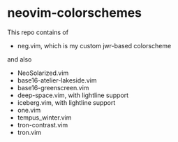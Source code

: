 # neovim-colorschemes

This repo contains of

- neg.vim, which is my custom jwr-based colorscheme

and also

- NeoSolarized.vim
- base16-atelier-lakeside.vim
- base16-greenscreen.vim
- deep-space.vim, with lightline support
- iceberg.vim, with lightline support
- one.vim
- tempus_winter.vim
- tron-contrast.vim
- tron.vim
